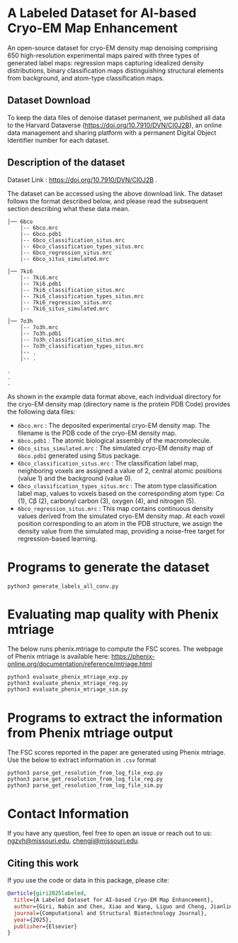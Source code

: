 # A Labeled Dataset for AI-based Cryo-EM Map Enhancement

An open-source dataset for cryo-EM density map denoising comprising 650 high-resolution experimental maps paired with three types of generated label maps: regression maps capturing idealized density distributions, binary classification maps distinguishing structural elements from background, and atom-type classification maps.

## Dataset Download
To keep the data files of denoise dataset permanent, we published all data to the Harvard Dataverse (https://doi.org/10.7910/DVN/CI0J2B), an online data management and sharing platform with a permanent Digital Object Identifier number for each dataset. 

## Description of the dataset
Dataset Link : https://doi.org/10.7910/DVN/CI0J2B .

The dataset can be accessed using the above download link. The dataset follows the format described below, and please read the subsequent section describing what these data mean.

    │── 6bco
        │-- 6bco.mrc
        |-- 6bco.pdb1
        |-- 6bco_classification_situs.mrc
        |-- 6bco_classification_types_situs.mrc
        |-- 6bco_regression_situs.mrc
        |-- 6bco_situs_simulated.mrc
 
    │── 7ki6
        │-- 7ki6.mrc
        |-- 7ki6.pdb1
        |-- 7ki6_classification_situs.mrc
        |-- 7ki6_classification_types_situs.mrc
        |-- 7ki6_regression_situs.mrc
        |-- 7ki6_situs_simulated.mrc

    │── 7o3h
        │-- 7o3h.mrc
        |-- 7o3h.pdb1
        |-- 7o3h_classification_situs.mrc
        |-- 7o3h_classification_types_situs.mrc
        |-- .
        |-- .

    .
    .
    .

As shown in the example data format above, each individual directory for the cryo-EM density map (directory name is the protein PDB Code) provides the following data files:

- ``6bco.mrc`` : The deposited experimental cryo-EM density map. The filename is the PDB code of the cryo-EM density map.
- ``6bco.pdb1`` : The atomic biological assembly of the macromolecule.
- ``6bco_situs_simulated.mrc`` : The simulated cryo-EM density map of ``6bco.pdb1`` generated using Situs package.
- ``6bco_classification_situs.mrc`` : The classification label map, neighboring voxels are assigned a value of 2, central atomic positions (value 1) and the background (value 0).
- ``6bco_classification_types_situs.mrc`` : The atom type classification label map, values to voxels based on the corresponding atom type: Cα (1), Cβ (2), carbonyl carbon (3), oxygen (4), and nitrogen (5).
- ``6bco_regression_situs.mrc`` : This map contains continuous density values derived from the simulated cryo-EM density map. At each voxel position corresponding to an atom in the PDB structure, we assign the density value from the simulated map, providing a noise-free target for regression-based learning.


# Programs to generate the dataset
```
python3 generate_labels_all_conv.py
```

# Evaluating map quality with Phenix mtriage
The below runs phenix.mtriage to compute the FSC scores. The webpage of Phenix mtriage is available here: https://phenix-online.org/documentation/reference/mtriage.html
```
python3 evaluate_phenix_mtriage_exp.py
python3 evaluate_phenix_mtriage_reg.py
python3 evaluate_phenix_mtriage_sim.py
```
# Programs to extract the information from Phenix mtriage output
The FSC scores reported in the paper are generated using Phenix mtriage. Use the below to extract information in ``.csv`` format
```
python3 parse_get_resolution_from_log_file_exp.py
python3 parse_get_resolution_from_log_file_reg.py
python3 parse_get_resolution_from_log_file_sim.py
```


# Contact Information
If you have any question, feel free to open an issue or reach out to us: [ngzvh@missouri.edu](ngzvh@missouri.edu), [chengji@missouri.edu](chengji@missouri.edu).

## Citing this work
If you use the code or data in this package, please cite:

```bibtex
@article{giri2025labeled,
  title={A Labeled Dataset for AI-based Cryo-EM Map Enhancement},
  author={Giri, Nabin and Chen, Xiao and Wang, Liguo and Cheng, Jianlin},
  journal={Computational and Structural Biotechnology Journal},
  year={2025},
  publisher={Elsevier}
}

```
